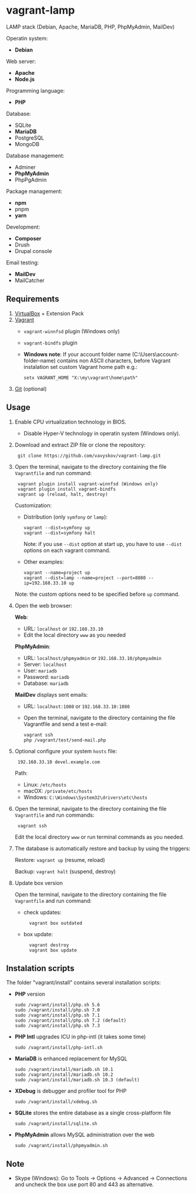 # vagrant-lamp

LAMP stack (Debian, Apache, MariaDB, PHP, PhpMyAdmin, MailDev)

Operatin system:
- **Debian**

Web server:
- **Apache**
- **Node.js**

Programming language:
- **PHP**

Database:
- SQLite
- **MariaDB**
- PostgreSQL
- MongoDB

Database management:
- Adminer
- **PhpMyAdmin**
- PhpPgAdmin

Package management:
- **npm**
- pnpm
- **yarn**

Development:
- **Composer**
- Drush
- Drupal console

Email testing:
- **MailDev**
- MailCatcher

## Requirements
1. [VirtualBox](https://www.virtualbox.org/) + Extension Pack
1. [Vagrant](https://www.vagrantup.com/)
    - `vagrant-winnfsd` plugin (Windows only)
    - `vagrant-bindfs` plugin
    - **Windows note**: If your account folder name (C:\Users\account-folder-name\) contains non ASCII characters, before Vagrant instalation set custom Vagrant home path e.g.:
        
          setx VAGRANT_HOME "X:\my\vagrant\home\path"
        
1. [Git](https://git-scm.com/) (optional)

## Usage

1. Enable CPU virtualization technology in BIOS.

    - Disable Hyper-V technology in operatin system (Windows only).
      
1. Download and extract ZIP file or clone the repository:

        git clone https://github.com/vavyskov/vagrant-lamp.git

1. Open the terminal, navigate to the directory containing the file `Vagrantfile` and run command:

        vagrant plugin install vagrant-winnfsd (Windows only)
        vagrant plugin install vagrant-bindfs
        vagrant up (reload, halt, destroy)
             
    Customization:
        
    - Distribution (only `symfony` or `lamp`):
       
          vagrant --dist=symfony up
          vagrant --dist=symfony halt
       
      Note: if you use `--dist` option at start up, you have to use `--dist` options on each vagrant command.
    
    - Other examples:
   
          vagrant --name=project up
          vagrant --dist=lamp --name=project --port=8080 --ip=192.168.33.10 up

   Note: the custom options need to be specified before `up` command.

1. Open the web browser:

    **Web**:
    - URL: `localhost` or `192.168.33.10`
    - Edit the local directory `www` as you needed

    **PhpMyAdmin**:
    - URL: `localhost/phpmyadmin` or `192.168.33.10/phpmyadmin`
    - Server: `localhost`
	- User: `mariadb`
	- Password: `mariadb`
	- Database: `mariadb`
	
	**MailDev** displays sent emails:
	- URL: `localhost:1080` or `192.168.33.10:1080`
    - Open the terminal, navigate to the directory containing the file Vagrantfile and send a test e-mail:
        
          vagrant ssh
          php /vagrant/test/send-mail.php 

1. Optional configure your system `hosts` file:

		192.168.33.10 devel.example.com

	Path:
    - Linux: `/etc/hosts`
	- macOX: `/private/etc/hosts`
	- Windows: `C:\Windows\System32\drivers\etc\hosts`

1. Open the terminal, navigate to the directory containing the file `Vagrantfile` and run commands:

        vagrant ssh
        
    Edit the local directory `www` or run terminal commands as you needed.

1. The database is automatically restore and backup by using the triggers:

    Restore: `vagrant up` (resume, reload)
    
    Backup: `vagrant halt` (suspend, destroy)

1. Update box version

    Open the terminal, navigate to the directory containing the file `Vagrantfile` and run command:
    
    - check updates:

            vagrant box outdated
        
    - box update:
    
            vagrant destroy
            vagrant box update

## Instalation scripts

The folder "vagrant/install" contains several installation scripts:

- **PHP** version

      sudo /vagrant/install/php.sh 5.6
      sudo /vagrant/install/php.sh 7.0
      sudo /vagrant/install/php.sh 7.1
      sudo /vagrant/install/php.sh 7.2 (default)
      sudo /vagrant/install/php.sh 7.3

- **PHP Intl** upgrades ICU in php-intl (it takes some time)

      sudo /vagrant/install/php-intl.sh

- **MariaDB** is enhanced replacement for MySQL

      sudo /vagrant/install/mariadb.sh 10.1
      sudo /vagrant/install/mariadb.sh 10.2
      sudo /vagrant/install/mariadb.sh 10.3 (default)

- **XDebug** is debugger and profiler tool for PHP

      sudo /vagrant/install/xdebug.sh

- **SQLite** stores the entire database as a single cross-platform file

      sudo /vagrant/install/sqlite.sh

- **PhpMyAdmin** allows MySQL administration over the web

      sudo /vagrant/install/phpmyadmin.sh

## Note

- Skype (Windows): Go to Tools → Options → Advanced → Connections and uncheck the box use port 80 and 443 as alternative.
